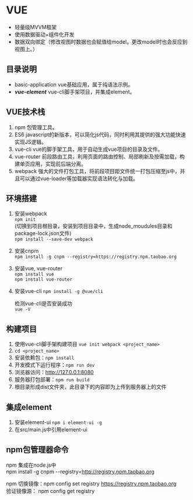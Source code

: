 # VUE
* 轻量级MVVM框架
* 使用数据驱动+组件化开发
* 数据双向绑定（修改视图时数据也会赋值给model，更改model时也会反应到视图上。）

## 目录说明
* <span sytle="color:#008080" >basic-application</span> vue基础应用，属于纯语法示例。
* ***vue-element*** vue-cli脚手架项目，并集成element。


## VUE技术栈
1. npm 包管理工具。
2. ES6 javascript的新版本，可以简化js代码，同时利用其提供的强大功能快速实现JS逻辑。
2. vue-cli vue的脚手架工具，用于自动生成vue项目的目录及文件。
3. vue-router 前段路由工具，利用页面的路由控制、局部刷新及按需加载，构建单页应用，实现前后端分离。
4. webpack 强大的文件打包工具，将前段项目距文件统一打包压缩至js中，并且可以通过vue-loader等加载器实现语法转化与加载。


## 环境搭建
1. 安装webpack  
```npm init```  
(切换到项目根目录，安装到项目目录中，生成node_moudules目录和package-lock.json文件)  
```npm install --save-dev webpack```
2. 安装cnpm  
```npm install -g cnpm --registry=https://registry.npm.taobao.org```
3. 安装vue, vue-router  
```npm install vue```  
```npm install vue-router```
4. 安装vue-cli
```npm install -g @vue/cli```  

 	检测vue-cli是否安装成功  
```vue -V```

## 构建项目
1. 使用vue-cli脚手架构建项目 ```vue init webpack <project_name>```
2. ```cd <project_name>```
3. 安装依赖包：```npm install```
4. 开发模式下运行程序：```npm run dev```
5. 浏览器访问：http://127.0.0.1:8080
6. 服务器打包部署：```npm run build```
7. 根目录形成dist文件夹，此目录下的内容即为上传到服务器上的文件

## 集成element
1. 安装element-ui
```npm i element-ui -g```
2. 在src/main.js中引用element-ui



## npm包管理器命令
npm 集成在node.js中  
npm install -g cnpm --registry=http://registry.npm.taobao.org  

npm 切换镜像：npm config set registry https://registry.npm.taobao.org  
验证镜像源： npm config get registry
